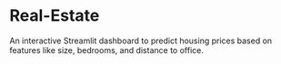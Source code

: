 # Real-Estate
An interactive Streamlit dashboard to predict housing prices based on features like size, bedrooms, and distance to office.
